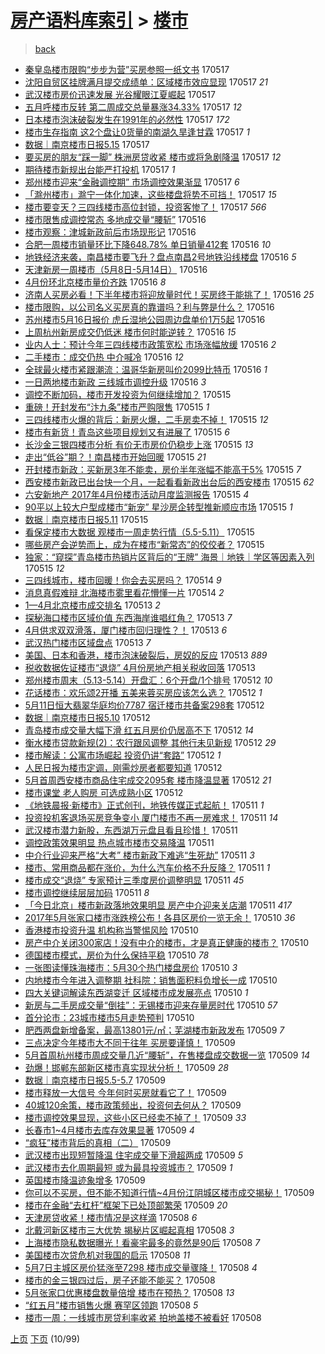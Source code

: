 [房产语料库索引](../../README.md)  > [楼市](楼市.md)
====
> [back](../README.md)

- [秦皇岛楼市限购“步步为营”买房参照一纸文书](http://jkwz.applinzi.com/ittc/6968686904424793092.html#%E7%A7%A6%E7%9A%87%E5%B2%9B%E6%A5%BC%E5%B8%82%E9%99%90%E8%B4%AD%E2%80%9C%E6%AD%A5%E6%AD%A5%E4%B8%BA%E8%90%A5%E2%80%9D%E4%B9%B0%E6%88%BF%E5%8F%82%E7%85%A7%E4%B8%80%E7%BA%B8%E6%96%87%E4%B9%A6) 170517  
- [沈阳自贸区挂牌满月提交成绩单：区域楼市效应显现](http://jkwz.applinzi.com/ittc/6968670229407204356.html#%E6%B2%88%E9%98%B3%E8%87%AA%E8%B4%B8%E5%8C%BA%E6%8C%82%E7%89%8C%E6%BB%A1%E6%9C%88%E6%8F%90%E4%BA%A4%E6%88%90%E7%BB%A9%E5%8D%95%EF%BC%9A%E5%8C%BA%E5%9F%9F%E6%A5%BC%E5%B8%82%E6%95%88%E5%BA%94%E6%98%BE%E7%8E%B0) 170517 *21* 
- [武汉楼市房价迅速发展 光谷耀眼江夏崛起](http://jkwz.applinzi.com/ittc/6968655267251094533.html#%E6%AD%A6%E6%B1%89%E6%A5%BC%E5%B8%82%E6%88%BF%E4%BB%B7%E8%BF%85%E9%80%9F%E5%8F%91%E5%B1%95+%E5%85%89%E8%B0%B7%E8%80%80%E7%9C%BC%E6%B1%9F%E5%A4%8F%E5%B4%9B%E8%B5%B7) 170517  
- [五月呼楼市反转 第二周成交总量暴涨34.33%](http://jkwz.applinzi.com/ittc/6968628588768134148.html#%E4%BA%94%E6%9C%88%E5%91%BC%E6%A5%BC%E5%B8%82%E5%8F%8D%E8%BD%AC+%E7%AC%AC%E4%BA%8C%E5%91%A8%E6%88%90%E4%BA%A4%E6%80%BB%E9%87%8F%E6%9A%B4%E6%B6%A834.33%25) 170517 *12* 
- [日本楼市泡沫破裂发生在1991年的必然性](http://jkwz.applinzi.com/ittc/6968576698365772805.html#%E6%97%A5%E6%9C%AC%E6%A5%BC%E5%B8%82%E6%B3%A1%E6%B2%AB%E7%A0%B4%E8%A3%82%E5%8F%91%E7%94%9F%E5%9C%A81991%E5%B9%B4%E7%9A%84%E5%BF%85%E7%84%B6%E6%80%A7) 170517 *172* 
- [楼市生存指南 这2个盘让0货量的南湖久旱逢甘霖](http://jkwz.applinzi.com/ittc/6968558768211100676.html#%E6%A5%BC%E5%B8%82%E7%94%9F%E5%AD%98%E6%8C%87%E5%8D%97+%E8%BF%992%E4%B8%AA%E7%9B%98%E8%AE%A90%E8%B4%A7%E9%87%8F%E7%9A%84%E5%8D%97%E6%B9%96%E4%B9%85%E6%97%B1%E9%80%A2%E7%94%98%E9%9C%96) 170517 *1* 
- [数据｜南京楼市日报5.15](http://jkwz.applinzi.com/ittc/6968558764180374533.html#%E6%95%B0%E6%8D%AE%EF%BD%9C%E5%8D%97%E4%BA%AC%E6%A5%BC%E5%B8%82%E6%97%A5%E6%8A%A55.15) 170517  
- [要买房的朋友“踩一脚” 株洲房贷收紧 楼市或将急剧降温](http://jkwz.applinzi.com/ittc/6968539653626921989.html#%E8%A6%81%E4%B9%B0%E6%88%BF%E7%9A%84%E6%9C%8B%E5%8F%8B%E2%80%9C%E8%B8%A9%E4%B8%80%E8%84%9A%E2%80%9D+%E6%A0%AA%E6%B4%B2%E6%88%BF%E8%B4%B7%E6%94%B6%E7%B4%A7+%E6%A5%BC%E5%B8%82%E6%88%96%E5%B0%86%E6%80%A5%E5%89%A7%E9%99%8D%E6%B8%A9) 170517 *12* 
- [期待楼市新规出台能严打投机](http://jkwz.applinzi.com/ittc/6968534699881268229.html#%E6%9C%9F%E5%BE%85%E6%A5%BC%E5%B8%82%E6%96%B0%E8%A7%84%E5%87%BA%E5%8F%B0%E8%83%BD%E4%B8%A5%E6%89%93%E6%8A%95%E6%9C%BA) 170517 *1* 
- [郑州楼市迎来“金融调控期” 市场调控效果渐显](http://jkwz.applinzi.com/ittc/6968531713327105028.html#%E9%83%91%E5%B7%9E%E6%A5%BC%E5%B8%82%E8%BF%8E%E6%9D%A5%E2%80%9C%E9%87%91%E8%9E%8D%E8%B0%83%E6%8E%A7%E6%9C%9F%E2%80%9D+%E5%B8%82%E5%9C%BA%E8%B0%83%E6%8E%A7%E6%95%88%E6%9E%9C%E6%B8%90%E6%98%BE) 170517 *6* 
- [「滁州楼市」滁宁一体化加速，这些楼盘将势不可挡！](http://jkwz.applinzi.com/ittc/6968530185128248324.html#%E3%80%8C%E6%BB%81%E5%B7%9E%E6%A5%BC%E5%B8%82%E3%80%8D%E6%BB%81%E5%AE%81%E4%B8%80%E4%BD%93%E5%8C%96%E5%8A%A0%E9%80%9F%EF%BC%8C%E8%BF%99%E4%BA%9B%E6%A5%BC%E7%9B%98%E5%B0%86%E5%8A%BF%E4%B8%8D%E5%8F%AF%E6%8C%A1%EF%BC%81) 170517 *15* 
- [楼市要变天？三四线楼市高位封锁，投资客惨了！](http://jkwz.applinzi.com/ittc/6968360947142886405.html#%E6%A5%BC%E5%B8%82%E8%A6%81%E5%8F%98%E5%A4%A9%EF%BC%9F%E4%B8%89%E5%9B%9B%E7%BA%BF%E6%A5%BC%E5%B8%82%E9%AB%98%E4%BD%8D%E5%B0%81%E9%94%81%EF%BC%8C%E6%8A%95%E8%B5%84%E5%AE%A2%E6%83%A8%E4%BA%86%EF%BC%81) 170517 *566* 
- [楼市限售成调控常态 多地成交量“腰斩”](http://jkwz.applinzi.com/ittc/6968333748876608517.html#%E6%A5%BC%E5%B8%82%E9%99%90%E5%94%AE%E6%88%90%E8%B0%83%E6%8E%A7%E5%B8%B8%E6%80%81+%E5%A4%9A%E5%9C%B0%E6%88%90%E4%BA%A4%E9%87%8F%E2%80%9C%E8%85%B0%E6%96%A9%E2%80%9D) 170516  
- [楼市观察：津城新政前后市场现形记](http://jkwz.applinzi.com/ittc/6968317793928741892.html#%E6%A5%BC%E5%B8%82%E8%A7%82%E5%AF%9F%EF%BC%9A%E6%B4%A5%E5%9F%8E%E6%96%B0%E6%94%BF%E5%89%8D%E5%90%8E%E5%B8%82%E5%9C%BA%E7%8E%B0%E5%BD%A2%E8%AE%B0) 170516  
- [合肥一周楼市销量环比下降648.78% 单日销量412套](http://jkwz.applinzi.com/ittc/6968297251288908804.html#%E5%90%88%E8%82%A5%E4%B8%80%E5%91%A8%E6%A5%BC%E5%B8%82%E9%94%80%E9%87%8F%E7%8E%AF%E6%AF%94%E4%B8%8B%E9%99%8D648.78%25+%E5%8D%95%E6%97%A5%E9%94%80%E9%87%8F412%E5%A5%97) 170516 *10* 
- [地铁经济来袭，南昌楼市要飞升？盘点南昌2号地铁沿线楼盘](http://jkwz.applinzi.com/ittc/6968267051108926469.html#%E5%9C%B0%E9%93%81%E7%BB%8F%E6%B5%8E%E6%9D%A5%E8%A2%AD%EF%BC%8C%E5%8D%97%E6%98%8C%E6%A5%BC%E5%B8%82%E8%A6%81%E9%A3%9E%E5%8D%87%EF%BC%9F%E7%9B%98%E7%82%B9%E5%8D%97%E6%98%8C2%E5%8F%B7%E5%9C%B0%E9%93%81%E6%B2%BF%E7%BA%BF%E6%A5%BC%E7%9B%98) 170516 *5* 
- [天津新房一周楼市（5月8日-5月14日）](http://jkwz.applinzi.com/ittc/6968229236933395461.html#%E5%A4%A9%E6%B4%A5%E6%96%B0%E6%88%BF%E4%B8%80%E5%91%A8%E6%A5%BC%E5%B8%82%EF%BC%885%E6%9C%888%E6%97%A5-5%E6%9C%8814%E6%97%A5%EF%BC%89) 170516  
- [4月份环北京楼市量价齐跌](http://jkwz.applinzi.com/ittc/6968175591516800005.html#4%E6%9C%88%E4%BB%BD%E7%8E%AF%E5%8C%97%E4%BA%AC%E6%A5%BC%E5%B8%82%E9%87%8F%E4%BB%B7%E9%BD%90%E8%B7%8C) 170516 *8* 
- [济南人买房必看！下半年楼市将迎放量时代！买房终于能挑了！](http://jkwz.applinzi.com/ittc/6968210449903387652.html#%E6%B5%8E%E5%8D%97%E4%BA%BA%E4%B9%B0%E6%88%BF%E5%BF%85%E7%9C%8B%EF%BC%81%E4%B8%8B%E5%8D%8A%E5%B9%B4%E6%A5%BC%E5%B8%82%E5%B0%86%E8%BF%8E%E6%94%BE%E9%87%8F%E6%97%B6%E4%BB%A3%EF%BC%81%E4%B9%B0%E6%88%BF%E7%BB%88%E4%BA%8E%E8%83%BD%E6%8C%91%E4%BA%86%EF%BC%81) 170516 *25* 
- [楼市限购，以公司名义买房真的靠谱吗？利与弊是什么？](http://jkwz.applinzi.com/ittc/6968198630476350469.html#%E6%A5%BC%E5%B8%82%E9%99%90%E8%B4%AD%EF%BC%8C%E4%BB%A5%E5%85%AC%E5%8F%B8%E5%90%8D%E4%B9%89%E4%B9%B0%E6%88%BF%E7%9C%9F%E7%9A%84%E9%9D%A0%E8%B0%B1%E5%90%97%EF%BC%9F%E5%88%A9%E4%B8%8E%E5%BC%8A%E6%98%AF%E4%BB%80%E4%B9%88%EF%BC%9F) 170516  
- [苏州楼市5月16日报价 虎丘湿地公园周边盘单价1万5起](http://jkwz.applinzi.com/ittc/6968195568248554501.html#%E8%8B%8F%E5%B7%9E%E6%A5%BC%E5%B8%825%E6%9C%8816%E6%97%A5%E6%8A%A5%E4%BB%B7+%E8%99%8E%E4%B8%98%E6%B9%BF%E5%9C%B0%E5%85%AC%E5%9B%AD%E5%91%A8%E8%BE%B9%E7%9B%98%E5%8D%95%E4%BB%B71%E4%B8%875%E8%B5%B7) 170516  
- [上周杭州新房成交仍低迷 楼市何时能逆转？](http://jkwz.applinzi.com/ittc/6968190594630288388.html#%E4%B8%8A%E5%91%A8%E6%9D%AD%E5%B7%9E%E6%96%B0%E6%88%BF%E6%88%90%E4%BA%A4%E4%BB%8D%E4%BD%8E%E8%BF%B7+%E6%A5%BC%E5%B8%82%E4%BD%95%E6%97%B6%E8%83%BD%E9%80%86%E8%BD%AC%EF%BC%9F) 170516 *15* 
- [业内人士：预计今年三四线楼市政策宽松 市场涨幅放缓](http://jkwz.applinzi.com/ittc/6968171086620394500.html#%E4%B8%9A%E5%86%85%E4%BA%BA%E5%A3%AB%EF%BC%9A%E9%A2%84%E8%AE%A1%E4%BB%8A%E5%B9%B4%E4%B8%89%E5%9B%9B%E7%BA%BF%E6%A5%BC%E5%B8%82%E6%94%BF%E7%AD%96%E5%AE%BD%E6%9D%BE+%E5%B8%82%E5%9C%BA%E6%B6%A8%E5%B9%85%E6%94%BE%E7%BC%93) 170516 *2* 
- [二手楼市：成交仍热 中介喊冷](http://jkwz.applinzi.com/ittc/6968141497214960645.html#%E4%BA%8C%E6%89%8B%E6%A5%BC%E5%B8%82%EF%BC%9A%E6%88%90%E4%BA%A4%E4%BB%8D%E7%83%AD+%E4%B8%AD%E4%BB%8B%E5%96%8A%E5%86%B7) 170516 *12* 
- [全球最火楼市紧跟潮流：温哥华新房叫价2099比特币](http://jkwz.applinzi.com/ittc/6968084352029164549.html#%E5%85%A8%E7%90%83%E6%9C%80%E7%81%AB%E6%A5%BC%E5%B8%82%E7%B4%A7%E8%B7%9F%E6%BD%AE%E6%B5%81%EF%BC%9A%E6%B8%A9%E5%93%A5%E5%8D%8E%E6%96%B0%E6%88%BF%E5%8F%AB%E4%BB%B72099%E6%AF%94%E7%89%B9%E5%B8%81) 170516 *1* 
- [一日两地楼市新政 三线城市调控升级](http://jkwz.applinzi.com/ittc/6968073264701113349.html#%E4%B8%80%E6%97%A5%E4%B8%A4%E5%9C%B0%E6%A5%BC%E5%B8%82%E6%96%B0%E6%94%BF+%E4%B8%89%E7%BA%BF%E5%9F%8E%E5%B8%82%E8%B0%83%E6%8E%A7%E5%8D%87%E7%BA%A7) 170516 *3* 
- [调控不断加码，楼市开发投资为何继续增加？](http://jkwz.applinzi.com/ittc/6968005371560985604.html#%E8%B0%83%E6%8E%A7%E4%B8%8D%E6%96%AD%E5%8A%A0%E7%A0%81%EF%BC%8C%E6%A5%BC%E5%B8%82%E5%BC%80%E5%8F%91%E6%8A%95%E8%B5%84%E4%B8%BA%E4%BD%95%E7%BB%A7%E7%BB%AD%E5%A2%9E%E5%8A%A0%EF%BC%9F) 170515  
- [重磅！开封发布“汴九条”楼市严购限售](http://jkwz.applinzi.com/ittc/6967994828666176516.html#%E9%87%8D%E7%A3%85%EF%BC%81%E5%BC%80%E5%B0%81%E5%8F%91%E5%B8%83%E2%80%9C%E6%B1%B4%E4%B9%9D%E6%9D%A1%E2%80%9D%E6%A5%BC%E5%B8%82%E4%B8%A5%E8%B4%AD%E9%99%90%E5%94%AE) 170515 *1* 
- [三四线楼市火爆的背后：新房火爆，二手房卖不掉！](http://jkwz.applinzi.com/ittc/6967938046736466949.html#%E4%B8%89%E5%9B%9B%E7%BA%BF%E6%A5%BC%E5%B8%82%E7%81%AB%E7%88%86%E7%9A%84%E8%83%8C%E5%90%8E%EF%BC%9A%E6%96%B0%E6%88%BF%E7%81%AB%E7%88%86%EF%BC%8C%E4%BA%8C%E6%89%8B%E6%88%BF%E5%8D%96%E4%B8%8D%E6%8E%89%EF%BC%81) 170515 *12* 
- [楼市有新货！青岛这些项目规划又有进展了](http://jkwz.applinzi.com/ittc/6967929628319548420.html#%E6%A5%BC%E5%B8%82%E6%9C%89%E6%96%B0%E8%B4%A7%EF%BC%81%E9%9D%92%E5%B2%9B%E8%BF%99%E4%BA%9B%E9%A1%B9%E7%9B%AE%E8%A7%84%E5%88%92%E5%8F%88%E6%9C%89%E8%BF%9B%E5%B1%95%E4%BA%86) 170515 *6* 
- [长沙金三银四楼市分析 有价无市房价仍稳步上涨](http://jkwz.applinzi.com/ittc/6967905889754285060.html#%E9%95%BF%E6%B2%99%E9%87%91%E4%B8%89%E9%93%B6%E5%9B%9B%E6%A5%BC%E5%B8%82%E5%88%86%E6%9E%90+%E6%9C%89%E4%BB%B7%E6%97%A0%E5%B8%82%E6%88%BF%E4%BB%B7%E4%BB%8D%E7%A8%B3%E6%AD%A5%E4%B8%8A%E6%B6%A8) 170515 *13* 
- [走出“低谷”期？！南昌楼市开始回暖](http://jkwz.applinzi.com/ittc/6967883838108746757.html#%E8%B5%B0%E5%87%BA%E2%80%9C%E4%BD%8E%E8%B0%B7%E2%80%9D%E6%9C%9F%EF%BC%9F%EF%BC%81%E5%8D%97%E6%98%8C%E6%A5%BC%E5%B8%82%E5%BC%80%E5%A7%8B%E5%9B%9E%E6%9A%96) 170515 *21* 
- [开封楼市新政：买新房3年不能卖，房价半年涨幅不能高于5%](http://jkwz.applinzi.com/ittc/6967862070044263428.html#%E5%BC%80%E5%B0%81%E6%A5%BC%E5%B8%82%E6%96%B0%E6%94%BF%EF%BC%9A%E4%B9%B0%E6%96%B0%E6%88%BF3%E5%B9%B4%E4%B8%8D%E8%83%BD%E5%8D%96%EF%BC%8C%E6%88%BF%E4%BB%B7%E5%8D%8A%E5%B9%B4%E6%B6%A8%E5%B9%85%E4%B8%8D%E8%83%BD%E9%AB%98%E4%BA%8E5%25) 170515 *7* 
- [西安楼市新政已出台快一个月，一起看看新政出台后的西安楼市](http://jkwz.applinzi.com/ittc/6967846832964109317.html#%E8%A5%BF%E5%AE%89%E6%A5%BC%E5%B8%82%E6%96%B0%E6%94%BF%E5%B7%B2%E5%87%BA%E5%8F%B0%E5%BF%AB%E4%B8%80%E4%B8%AA%E6%9C%88%EF%BC%8C%E4%B8%80%E8%B5%B7%E7%9C%8B%E7%9C%8B%E6%96%B0%E6%94%BF%E5%87%BA%E5%8F%B0%E5%90%8E%E7%9A%84%E8%A5%BF%E5%AE%89%E6%A5%BC%E5%B8%82) 170515 *62* 
- [六安新地产 2017年4月份楼市活动月度监测报告](http://jkwz.applinzi.com/ittc/6967840127580636165.html#%E5%85%AD%E5%AE%89%E6%96%B0%E5%9C%B0%E4%BA%A7+2017%E5%B9%B44%E6%9C%88%E4%BB%BD%E6%A5%BC%E5%B8%82%E6%B4%BB%E5%8A%A8%E6%9C%88%E5%BA%A6%E7%9B%91%E6%B5%8B%E6%8A%A5%E5%91%8A) 170515 *4* 
- [90平以上较大户型成楼市“新宠” 星沙房企转型推新顺应市场](http://jkwz.applinzi.com/ittc/6967825344982680581.html#90%E5%B9%B3%E4%BB%A5%E4%B8%8A%E8%BE%83%E5%A4%A7%E6%88%B7%E5%9E%8B%E6%88%90%E6%A5%BC%E5%B8%82%E2%80%9C%E6%96%B0%E5%AE%A0%E2%80%9D+%E6%98%9F%E6%B2%99%E6%88%BF%E4%BC%81%E8%BD%AC%E5%9E%8B%E6%8E%A8%E6%96%B0%E9%A1%BA%E5%BA%94%E5%B8%82%E5%9C%BA) 170515 *1* 
- [数据｜南京楼市日报5.11](http://jkwz.applinzi.com/ittc/6967824278853518340.html#%E6%95%B0%E6%8D%AE%EF%BD%9C%E5%8D%97%E4%BA%AC%E6%A5%BC%E5%B8%82%E6%97%A5%E6%8A%A55.11) 170515  
- [看保定楼市大数据 观楼市一周走势行情（5.5-5.11）](http://jkwz.applinzi.com/ittc/6967820882457134085.html#%E7%9C%8B%E4%BF%9D%E5%AE%9A%E6%A5%BC%E5%B8%82%E5%A4%A7%E6%95%B0%E6%8D%AE+%E8%A7%82%E6%A5%BC%E5%B8%82%E4%B8%80%E5%91%A8%E8%B5%B0%E5%8A%BF%E8%A1%8C%E6%83%85%EF%BC%885.5-5.11%EF%BC%89) 170515  
- [哪些房产会逆势而上，成为在楼市“新常态”的佼佼者？](http://jkwz.applinzi.com/ittc/6967623574297773060.html#%E5%93%AA%E4%BA%9B%E6%88%BF%E4%BA%A7%E4%BC%9A%E9%80%86%E5%8A%BF%E8%80%8C%E4%B8%8A%EF%BC%8C%E6%88%90%E4%B8%BA%E5%9C%A8%E6%A5%BC%E5%B8%82%E2%80%9C%E6%96%B0%E5%B8%B8%E6%80%81%E2%80%9D%E7%9A%84%E4%BD%BC%E4%BD%BC%E8%80%85%EF%BC%9F) 170515  
- [独家：“窥探”青岛楼市热销片区背后的“王牌” 海景｜地铁｜学区等因素入列](http://jkwz.applinzi.com/ittc/6967781541764662277.html#%E7%8B%AC%E5%AE%B6%EF%BC%9A%E2%80%9C%E7%AA%A5%E6%8E%A2%E2%80%9D%E9%9D%92%E5%B2%9B%E6%A5%BC%E5%B8%82%E7%83%AD%E9%94%80%E7%89%87%E5%8C%BA%E8%83%8C%E5%90%8E%E7%9A%84%E2%80%9C%E7%8E%8B%E7%89%8C%E2%80%9D+%E6%B5%B7%E6%99%AF%EF%BD%9C%E5%9C%B0%E9%93%81%EF%BD%9C%E5%AD%A6%E5%8C%BA%E7%AD%89%E5%9B%A0%E7%B4%A0%E5%85%A5%E5%88%97) 170515 *12* 
- [三四线城市，楼市回暖！你会去买房吗？](http://jkwz.applinzi.com/ittc/6967583056197059589.html#%E4%B8%89%E5%9B%9B%E7%BA%BF%E5%9F%8E%E5%B8%82%EF%BC%8C%E6%A5%BC%E5%B8%82%E5%9B%9E%E6%9A%96%EF%BC%81%E4%BD%A0%E4%BC%9A%E5%8E%BB%E4%B9%B0%E6%88%BF%E5%90%97%EF%BC%9F) 170514 *9* 
- [消息真假难辩 北海楼市雾里看花懵懂一片](http://jkwz.applinzi.com/ittc/6967451093184283652.html#%E6%B6%88%E6%81%AF%E7%9C%9F%E5%81%87%E9%9A%BE%E8%BE%A9+%E5%8C%97%E6%B5%B7%E6%A5%BC%E5%B8%82%E9%9B%BE%E9%87%8C%E7%9C%8B%E8%8A%B1%E6%87%B5%E6%87%82%E4%B8%80%E7%89%87) 170514 *2* 
- [1—4月北京楼市成交排名](http://jkwz.applinzi.com/ittc/6967213416665056261.html#1%E2%80%944%E6%9C%88%E5%8C%97%E4%BA%AC%E6%A5%BC%E5%B8%82%E6%88%90%E4%BA%A4%E6%8E%92%E5%90%8D) 170513 *2* 
- [探秘海口楼市区域价值 东西海岸谁唱红角？](http://jkwz.applinzi.com/ittc/6967212179685114885.html#%E6%8E%A2%E7%A7%98%E6%B5%B7%E5%8F%A3%E6%A5%BC%E5%B8%82%E5%8C%BA%E5%9F%9F%E4%BB%B7%E5%80%BC+%E4%B8%9C%E8%A5%BF%E6%B5%B7%E5%B2%B8%E8%B0%81%E5%94%B1%E7%BA%A2%E8%A7%92%EF%BC%9F) 170513 *7* 
- [4月供求双双滑落，厦门楼市回归理性？！](http://jkwz.applinzi.com/ittc/6967110692569089028.html#4%E6%9C%88%E4%BE%9B%E6%B1%82%E5%8F%8C%E5%8F%8C%E6%BB%91%E8%90%BD%EF%BC%8C%E5%8E%A6%E9%97%A8%E6%A5%BC%E5%B8%82%E5%9B%9E%E5%BD%92%E7%90%86%E6%80%A7%EF%BC%9F%EF%BC%81) 170513 *6* 
- [武汉热门楼市区域盘点](http://jkwz.applinzi.com/ittc/6967104438471754756.html#%E6%AD%A6%E6%B1%89%E7%83%AD%E9%97%A8%E6%A5%BC%E5%B8%82%E5%8C%BA%E5%9F%9F%E7%9B%98%E7%82%B9) 170513 *7* 
- [美国、日本和香港，楼市泡沫破裂后，房奴的反应](http://jkwz.applinzi.com/ittc/6967093486296761349.html#%E7%BE%8E%E5%9B%BD%E3%80%81%E6%97%A5%E6%9C%AC%E5%92%8C%E9%A6%99%E6%B8%AF%EF%BC%8C%E6%A5%BC%E5%B8%82%E6%B3%A1%E6%B2%AB%E7%A0%B4%E8%A3%82%E5%90%8E%EF%BC%8C%E6%88%BF%E5%A5%B4%E7%9A%84%E5%8F%8D%E5%BA%94) 170513 *889* 
- [税收数据佐证楼市“退烧” 4月份房地产相关税收回落](http://jkwz.applinzi.com/ittc/6966947725714129924.html#%E7%A8%8E%E6%94%B6%E6%95%B0%E6%8D%AE%E4%BD%90%E8%AF%81%E6%A5%BC%E5%B8%82%E2%80%9C%E9%80%80%E7%83%A7%E2%80%9D+4%E6%9C%88%E4%BB%BD%E6%88%BF%E5%9C%B0%E4%BA%A7%E7%9B%B8%E5%85%B3%E7%A8%8E%E6%94%B6%E5%9B%9E%E8%90%BD) 170513  
- [郑州楼市周末（5.13-5.14）开盘汇：6个开盘/1个排号](http://jkwz.applinzi.com/ittc/6966826190315717636.html#%E9%83%91%E5%B7%9E%E6%A5%BC%E5%B8%82%E5%91%A8%E6%9C%AB%EF%BC%885.13-5.14%EF%BC%89%E5%BC%80%E7%9B%98%E6%B1%87%EF%BC%9A6%E4%B8%AA%E5%BC%80%E7%9B%98%2F1%E4%B8%AA%E6%8E%92%E5%8F%B7) 170512 *10* 
- [花话楼市：欢乐颂2开播 五美来蓉买房应该怎么选？](http://jkwz.applinzi.com/ittc/6966829929470624772.html#%E8%8A%B1%E8%AF%9D%E6%A5%BC%E5%B8%82%EF%BC%9A%E6%AC%A2%E4%B9%90%E9%A2%822%E5%BC%80%E6%92%AD+%E4%BA%94%E7%BE%8E%E6%9D%A5%E8%93%89%E4%B9%B0%E6%88%BF%E5%BA%94%E8%AF%A5%E6%80%8E%E4%B9%88%E9%80%89%EF%BC%9F) 170512 *1* 
- [5月11日恒大翡翠华庭均价7787 宿迁楼市共备案298套](http://jkwz.applinzi.com/ittc/6966783077245256709.html#5%E6%9C%8811%E6%97%A5%E6%81%92%E5%A4%A7%E7%BF%A1%E7%BF%A0%E5%8D%8E%E5%BA%AD%E5%9D%87%E4%BB%B77787+%E5%AE%BF%E8%BF%81%E6%A5%BC%E5%B8%82%E5%85%B1%E5%A4%87%E6%A1%88298%E5%A5%97) 170512  
- [数据｜南京楼市日报5.10](http://jkwz.applinzi.com/ittc/6966781542499091461.html#%E6%95%B0%E6%8D%AE%EF%BD%9C%E5%8D%97%E4%BA%AC%E6%A5%BC%E5%B8%82%E6%97%A5%E6%8A%A55.10) 170512  
- [青岛楼市成交量大幅下滑 红五月房价仍居高不下](http://jkwz.applinzi.com/ittc/6966771641110496260.html#%E9%9D%92%E5%B2%9B%E6%A5%BC%E5%B8%82%E6%88%90%E4%BA%A4%E9%87%8F%E5%A4%A7%E5%B9%85%E4%B8%8B%E6%BB%91+%E7%BA%A2%E4%BA%94%E6%9C%88%E6%88%BF%E4%BB%B7%E4%BB%8D%E5%B1%85%E9%AB%98%E4%B8%8D%E4%B8%8B) 170512 *14* 
- [衡水楼市贷款新规(2)：农行跟风调整 其他行未见新规](http://jkwz.applinzi.com/ittc/6966727834696418309.html#%E8%A1%A1%E6%B0%B4%E6%A5%BC%E5%B8%82%E8%B4%B7%E6%AC%BE%E6%96%B0%E8%A7%84%282%29%EF%BC%9A%E5%86%9C%E8%A1%8C%E8%B7%9F%E9%A3%8E%E8%B0%83%E6%95%B4+%E5%85%B6%E4%BB%96%E8%A1%8C%E6%9C%AA%E8%A7%81%E6%96%B0%E8%A7%84) 170512 *29* 
- [楼市解读：公寓市场崛起 投资仍讲“套路”](http://jkwz.applinzi.com/ittc/6966718586453230596.html#%E6%A5%BC%E5%B8%82%E8%A7%A3%E8%AF%BB%EF%BC%9A%E5%85%AC%E5%AF%93%E5%B8%82%E5%9C%BA%E5%B4%9B%E8%B5%B7+%E6%8A%95%E8%B5%84%E4%BB%8D%E8%AE%B2%E2%80%9C%E5%A5%97%E8%B7%AF%E2%80%9D) 170512 *1* 
- [人民日报为楼市定调，刚需炒房者都要知道](http://jkwz.applinzi.com/ittc/6966715231081333764.html#%E4%BA%BA%E6%B0%91%E6%97%A5%E6%8A%A5%E4%B8%BA%E6%A5%BC%E5%B8%82%E5%AE%9A%E8%B0%83%EF%BC%8C%E5%88%9A%E9%9C%80%E7%82%92%E6%88%BF%E8%80%85%E9%83%BD%E8%A6%81%E7%9F%A5%E9%81%93) 170512  
- [5月首周西安楼市商品住宅成交2095套 楼市降温显著](http://jkwz.applinzi.com/ittc/6966708155735098372.html#5%E6%9C%88%E9%A6%96%E5%91%A8%E8%A5%BF%E5%AE%89%E6%A5%BC%E5%B8%82%E5%95%86%E5%93%81%E4%BD%8F%E5%AE%85%E6%88%90%E4%BA%A42095%E5%A5%97+%E6%A5%BC%E5%B8%82%E9%99%8D%E6%B8%A9%E6%98%BE%E8%91%97) 170512 *21* 
- [楼市课堂 老人购房 可选成熟小区](http://jkwz.applinzi.com/ittc/6966699616744522757.html#%E6%A5%BC%E5%B8%82%E8%AF%BE%E5%A0%82+%E8%80%81%E4%BA%BA%E8%B4%AD%E6%88%BF+%E5%8F%AF%E9%80%89%E6%88%90%E7%86%9F%E5%B0%8F%E5%8C%BA) 170512  
- [《地铁晨报·新楼市》正式创刊，地铁传媒正式起航！](http://jkwz.applinzi.com/ittc/6966542575212168196.html#%E3%80%8A%E5%9C%B0%E9%93%81%E6%99%A8%E6%8A%A5%C2%B7%E6%96%B0%E6%A5%BC%E5%B8%82%E3%80%8B%E6%AD%A3%E5%BC%8F%E5%88%9B%E5%88%8A%EF%BC%8C%E5%9C%B0%E9%93%81%E4%BC%A0%E5%AA%92%E6%AD%A3%E5%BC%8F%E8%B5%B7%E8%88%AA%EF%BC%81) 170511 *1* 
- [投资投机客退场买房竞争变小 厦门楼市不再一房难求！](http://jkwz.applinzi.com/ittc/6966508977025188869.html#%E6%8A%95%E8%B5%84%E6%8A%95%E6%9C%BA%E5%AE%A2%E9%80%80%E5%9C%BA%E4%B9%B0%E6%88%BF%E7%AB%9E%E4%BA%89%E5%8F%98%E5%B0%8F+%E5%8E%A6%E9%97%A8%E6%A5%BC%E5%B8%82%E4%B8%8D%E5%86%8D%E4%B8%80%E6%88%BF%E9%9A%BE%E6%B1%82%EF%BC%81) 170511 *14* 
- [武汉楼市潜力新股，东西湖万元盘且看且珍惜！](http://jkwz.applinzi.com/ittc/6966450716427158532.html#%E6%AD%A6%E6%B1%89%E6%A5%BC%E5%B8%82%E6%BD%9C%E5%8A%9B%E6%96%B0%E8%82%A1%EF%BC%8C%E4%B8%9C%E8%A5%BF%E6%B9%96%E4%B8%87%E5%85%83%E7%9B%98%E4%B8%94%E7%9C%8B%E4%B8%94%E7%8F%8D%E6%83%9C%EF%BC%81) 170511  
- [调控政策效果明显 热点城市楼市交易降温](http://jkwz.applinzi.com/ittc/6966409982755996677.html#%E8%B0%83%E6%8E%A7%E6%94%BF%E7%AD%96%E6%95%88%E6%9E%9C%E6%98%8E%E6%98%BE+%E7%83%AD%E7%82%B9%E5%9F%8E%E5%B8%82%E6%A5%BC%E5%B8%82%E4%BA%A4%E6%98%93%E9%99%8D%E6%B8%A9) 170511  
- [中介行业迎来严格“大考” 楼市新政下难逃“生死劫”](http://jkwz.applinzi.com/ittc/6966368405769683972.html#%E4%B8%AD%E4%BB%8B%E8%A1%8C%E4%B8%9A%E8%BF%8E%E6%9D%A5%E4%B8%A5%E6%A0%BC%E2%80%9C%E5%A4%A7%E8%80%83%E2%80%9D+%E6%A5%BC%E5%B8%82%E6%96%B0%E6%94%BF%E4%B8%8B%E9%9A%BE%E9%80%83%E2%80%9C%E7%94%9F%E6%AD%BB%E5%8A%AB%E2%80%9D) 170511 *3* 
- [楼市、常用商品都在涨价，为什么汽车价格不升反降？](http://jkwz.applinzi.com/ittc/6966320873916072964.html#%E6%A5%BC%E5%B8%82%E3%80%81%E5%B8%B8%E7%94%A8%E5%95%86%E5%93%81%E9%83%BD%E5%9C%A8%E6%B6%A8%E4%BB%B7%EF%BC%8C%E4%B8%BA%E4%BB%80%E4%B9%88%E6%B1%BD%E8%BD%A6%E4%BB%B7%E6%A0%BC%E4%B8%8D%E5%8D%87%E5%8F%8D%E9%99%8D%EF%BC%9F) 170511 *1* 
- [楼市成交“退烧” 专家预计三季度房价调整明显](http://jkwz.applinzi.com/ittc/6966281786823803908.html#%E6%A5%BC%E5%B8%82%E6%88%90%E4%BA%A4%E2%80%9C%E9%80%80%E7%83%A7%E2%80%9D+%E4%B8%93%E5%AE%B6%E9%A2%84%E8%AE%A1%E4%B8%89%E5%AD%A3%E5%BA%A6%E6%88%BF%E4%BB%B7%E8%B0%83%E6%95%B4%E6%98%8E%E6%98%BE) 170511 *45* 
- [楼市调控继续层层加码](http://jkwz.applinzi.com/ittc/6966211362832253956.html#%E6%A5%BC%E5%B8%82%E8%B0%83%E6%8E%A7%E7%BB%A7%E7%BB%AD%E5%B1%82%E5%B1%82%E5%8A%A0%E7%A0%81) 170511 *8* 
- [「今日北京」楼市新政落地效果明显 房产中介迎来关店潮](http://jkwz.applinzi.com/ittc/6966191962347537413.html#%E3%80%8C%E4%BB%8A%E6%97%A5%E5%8C%97%E4%BA%AC%E3%80%8D%E6%A5%BC%E5%B8%82%E6%96%B0%E6%94%BF%E8%90%BD%E5%9C%B0%E6%95%88%E6%9E%9C%E6%98%8E%E6%98%BE+%E6%88%BF%E4%BA%A7%E4%B8%AD%E4%BB%8B%E8%BF%8E%E6%9D%A5%E5%85%B3%E5%BA%97%E6%BD%AE) 170511 *417* 
- [2017年5月张家口楼市涨跌榜公布！各县区房价一览无余！](http://jkwz.applinzi.com/ittc/6966067914368091141.html#2017%E5%B9%B45%E6%9C%88%E5%BC%A0%E5%AE%B6%E5%8F%A3%E6%A5%BC%E5%B8%82%E6%B6%A8%E8%B7%8C%E6%A6%9C%E5%85%AC%E5%B8%83%EF%BC%81%E5%90%84%E5%8E%BF%E5%8C%BA%E6%88%BF%E4%BB%B7%E4%B8%80%E8%A7%88%E6%97%A0%E4%BD%99%EF%BC%81) 170510 *36* 
- [香港楼市投资升温 机构称当警惕风险](http://jkwz.applinzi.com/ittc/6966065313459209220.html#%E9%A6%99%E6%B8%AF%E6%A5%BC%E5%B8%82%E6%8A%95%E8%B5%84%E5%8D%87%E6%B8%A9+%E6%9C%BA%E6%9E%84%E7%A7%B0%E5%BD%93%E8%AD%A6%E6%83%95%E9%A3%8E%E9%99%A9) 170510  
- [房产中介关闭300家店！没有中介的楼市，才是真正健康的楼市？](http://jkwz.applinzi.com/ittc/6966060642258650117.html#%E6%88%BF%E4%BA%A7%E4%B8%AD%E4%BB%8B%E5%85%B3%E9%97%AD300%E5%AE%B6%E5%BA%97%EF%BC%81%E6%B2%A1%E6%9C%89%E4%B8%AD%E4%BB%8B%E7%9A%84%E6%A5%BC%E5%B8%82%EF%BC%8C%E6%89%8D%E6%98%AF%E7%9C%9F%E6%AD%A3%E5%81%A5%E5%BA%B7%E7%9A%84%E6%A5%BC%E5%B8%82%EF%BC%9F) 170510  
- [德国楼市模式，房价为什么保持平稳](http://jkwz.applinzi.com/ittc/6966015928113300485.html#%E5%BE%B7%E5%9B%BD%E6%A5%BC%E5%B8%82%E6%A8%A1%E5%BC%8F%EF%BC%8C%E6%88%BF%E4%BB%B7%E4%B8%BA%E4%BB%80%E4%B9%88%E4%BF%9D%E6%8C%81%E5%B9%B3%E7%A8%B3) 170510 *78* 
- [一张图读懂珠海楼市：5月30个热门楼盘房价](http://jkwz.applinzi.com/ittc/6965980971772937220.html#%E4%B8%80%E5%BC%A0%E5%9B%BE%E8%AF%BB%E6%87%82%E7%8F%A0%E6%B5%B7%E6%A5%BC%E5%B8%82%EF%BC%9A5%E6%9C%8830%E4%B8%AA%E7%83%AD%E9%97%A8%E6%A5%BC%E7%9B%98%E6%88%BF%E4%BB%B7) 170510 *3* 
- [内地楼市今年进入调整期 社科院：销售面积料负增长一成](http://jkwz.applinzi.com/ittc/6965964422446056452.html#%E5%86%85%E5%9C%B0%E6%A5%BC%E5%B8%82%E4%BB%8A%E5%B9%B4%E8%BF%9B%E5%85%A5%E8%B0%83%E6%95%B4%E6%9C%9F+%E7%A4%BE%E7%A7%91%E9%99%A2%EF%BC%9A%E9%94%80%E5%94%AE%E9%9D%A2%E7%A7%AF%E6%96%99%E8%B4%9F%E5%A2%9E%E9%95%BF%E4%B8%80%E6%88%90) 170510  
- [四大关键词解读东西湖变迁 区域楼市成发展亮点](http://jkwz.applinzi.com/ittc/6965961207876944900.html#%E5%9B%9B%E5%A4%A7%E5%85%B3%E9%94%AE%E8%AF%8D%E8%A7%A3%E8%AF%BB%E4%B8%9C%E8%A5%BF%E6%B9%96%E5%8F%98%E8%BF%81+%E5%8C%BA%E5%9F%9F%E6%A5%BC%E5%B8%82%E6%88%90%E5%8F%91%E5%B1%95%E4%BA%AE%E7%82%B9) 170510 *1* 
- [新房与二手房成交量“倒挂”：无锡楼市迎来存量房时代](http://jkwz.applinzi.com/ittc/6965957925896979460.html#%E6%96%B0%E6%88%BF%E4%B8%8E%E4%BA%8C%E6%89%8B%E6%88%BF%E6%88%90%E4%BA%A4%E9%87%8F%E2%80%9C%E5%80%92%E6%8C%82%E2%80%9D%EF%BC%9A%E6%97%A0%E9%94%A1%E6%A5%BC%E5%B8%82%E8%BF%8E%E6%9D%A5%E5%AD%98%E9%87%8F%E6%88%BF%E6%97%B6%E4%BB%A3) 170510 *57* 
- [首分论市：23城市楼市5月走势预判](http://jkwz.applinzi.com/ittc/6965852205608338437.html#%E9%A6%96%E5%88%86%E8%AE%BA%E5%B8%82%EF%BC%9A23%E5%9F%8E%E5%B8%82%E6%A5%BC%E5%B8%825%E6%9C%88%E8%B5%B0%E5%8A%BF%E9%A2%84%E5%88%A4) 170510  
- [肥西两盘新增备案，最高13801元/㎡；芜湖楼市新政发布](http://jkwz.applinzi.com/ittc/6965809669015602181.html#%E8%82%A5%E8%A5%BF%E4%B8%A4%E7%9B%98%E6%96%B0%E5%A2%9E%E5%A4%87%E6%A1%88%EF%BC%8C%E6%9C%80%E9%AB%9813801%E5%85%83%2F%E3%8E%A1%EF%BC%9B%E8%8A%9C%E6%B9%96%E6%A5%BC%E5%B8%82%E6%96%B0%E6%94%BF%E5%8F%91%E5%B8%83) 170509 *7* 
- [三点决定今年楼市大不同于往年 买房要谨慎！](http://jkwz.applinzi.com/ittc/6965774509763200004.html#%E4%B8%89%E7%82%B9%E5%86%B3%E5%AE%9A%E4%BB%8A%E5%B9%B4%E6%A5%BC%E5%B8%82%E5%A4%A7%E4%B8%8D%E5%90%8C%E4%BA%8E%E5%BE%80%E5%B9%B4+%E4%B9%B0%E6%88%BF%E8%A6%81%E8%B0%A8%E6%85%8E%EF%BC%81) 170509  
- [5月首周杭州楼市周成交量几近“腰斩”，在售楼盘成交数据一览](http://jkwz.applinzi.com/ittc/6965732127793480708.html#5%E6%9C%88%E9%A6%96%E5%91%A8%E6%9D%AD%E5%B7%9E%E6%A5%BC%E5%B8%82%E5%91%A8%E6%88%90%E4%BA%A4%E9%87%8F%E5%87%A0%E8%BF%91%E2%80%9C%E8%85%B0%E6%96%A9%E2%80%9D%EF%BC%8C%E5%9C%A8%E5%94%AE%E6%A5%BC%E7%9B%98%E6%88%90%E4%BA%A4%E6%95%B0%E6%8D%AE%E4%B8%80%E8%A7%88) 170509 *14* 
- [劲爆！邯郸东部新区楼市真实现状分析！](http://jkwz.applinzi.com/ittc/6965721245147464708.html#%E5%8A%B2%E7%88%86%EF%BC%81%E9%82%AF%E9%83%B8%E4%B8%9C%E9%83%A8%E6%96%B0%E5%8C%BA%E6%A5%BC%E5%B8%82%E7%9C%9F%E5%AE%9E%E7%8E%B0%E7%8A%B6%E5%88%86%E6%9E%90%EF%BC%81) 170509 *28* 
- [数据｜南京楼市日报5.5-5.7](http://jkwz.applinzi.com/ittc/6965691914354426885.html#%E6%95%B0%E6%8D%AE%EF%BD%9C%E5%8D%97%E4%BA%AC%E6%A5%BC%E5%B8%82%E6%97%A5%E6%8A%A55.5-5.7) 170509  
- [​楼市释放一大信号 今年何时买房就看它了！](http://jkwz.applinzi.com/ittc/6965621477020795909.html#%E2%80%8B%E6%A5%BC%E5%B8%82%E9%87%8A%E6%94%BE%E4%B8%80%E5%A4%A7%E4%BF%A1%E5%8F%B7+%E4%BB%8A%E5%B9%B4%E4%BD%95%E6%97%B6%E4%B9%B0%E6%88%BF%E5%B0%B1%E7%9C%8B%E5%AE%83%E4%BA%86%EF%BC%81) 170509  
- [40城120余策，楼市政策频出，投资何去何从？](http://jkwz.applinzi.com/ittc/6965605418335208453.html#40%E5%9F%8E120%E4%BD%99%E7%AD%96%EF%BC%8C%E6%A5%BC%E5%B8%82%E6%94%BF%E7%AD%96%E9%A2%91%E5%87%BA%EF%BC%8C%E6%8A%95%E8%B5%84%E4%BD%95%E5%8E%BB%E4%BD%95%E4%BB%8E%EF%BC%9F) 170509  
- [楼市调控效果显现，这些小区已经卖不掉了！](http://jkwz.applinzi.com/ittc/6965591833538200581.html#%E6%A5%BC%E5%B8%82%E8%B0%83%E6%8E%A7%E6%95%88%E6%9E%9C%E6%98%BE%E7%8E%B0%EF%BC%8C%E8%BF%99%E4%BA%9B%E5%B0%8F%E5%8C%BA%E5%B7%B2%E7%BB%8F%E5%8D%96%E4%B8%8D%E6%8E%89%E4%BA%86%EF%BC%81) 170509 *33* 
- [长春市1~4月楼市去库存效果显著](http://jkwz.applinzi.com/ittc/6965586294628418564.html#%E9%95%BF%E6%98%A5%E5%B8%821%7E4%E6%9C%88%E6%A5%BC%E5%B8%82%E5%8E%BB%E5%BA%93%E5%AD%98%E6%95%88%E6%9E%9C%E6%98%BE%E8%91%97) 170509 *4* 
- [“疯狂”楼市背后的真相（二）](http://jkwz.applinzi.com/ittc/6965583689969828869.html#%E2%80%9C%E7%96%AF%E7%8B%82%E2%80%9D%E6%A5%BC%E5%B8%82%E8%83%8C%E5%90%8E%E7%9A%84%E7%9C%9F%E7%9B%B8%EF%BC%88%E4%BA%8C%EF%BC%89) 170509  
- [武汉楼市出现短暂降温 住宅成交量下滑超两成](http://jkwz.applinzi.com/ittc/6965582103969268741.html#%E6%AD%A6%E6%B1%89%E6%A5%BC%E5%B8%82%E5%87%BA%E7%8E%B0%E7%9F%AD%E6%9A%82%E9%99%8D%E6%B8%A9+%E4%BD%8F%E5%AE%85%E6%88%90%E4%BA%A4%E9%87%8F%E4%B8%8B%E6%BB%91%E8%B6%85%E4%B8%A4%E6%88%90) 170509 *5* 
- [武汉楼市去化周期最短 或为最具投资城市？](http://jkwz.applinzi.com/ittc/6965348087437493252.html#%E6%AD%A6%E6%B1%89%E6%A5%BC%E5%B8%82%E5%8E%BB%E5%8C%96%E5%91%A8%E6%9C%9F%E6%9C%80%E7%9F%AD+%E6%88%96%E4%B8%BA%E6%9C%80%E5%85%B7%E6%8A%95%E8%B5%84%E5%9F%8E%E5%B8%82%EF%BC%9F) 170509 *1* 
- [英国楼市降温迹象增多](http://jkwz.applinzi.com/ittc/6965579224982225925.html#%E8%8B%B1%E5%9B%BD%E6%A5%BC%E5%B8%82%E9%99%8D%E6%B8%A9%E8%BF%B9%E8%B1%A1%E5%A2%9E%E5%A4%9A) 170509  
- [你可以不买房，但不能不知道行情~4月份江阴城区楼市成交揭秘！](http://jkwz.applinzi.com/ittc/6965572908792415236.html#%E4%BD%A0%E5%8F%AF%E4%BB%A5%E4%B8%8D%E4%B9%B0%E6%88%BF%EF%BC%8C%E4%BD%86%E4%B8%8D%E8%83%BD%E4%B8%8D%E7%9F%A5%E9%81%93%E8%A1%8C%E6%83%85%7E4%E6%9C%88%E4%BB%BD%E6%B1%9F%E9%98%B4%E5%9F%8E%E5%8C%BA%E6%A5%BC%E5%B8%82%E6%88%90%E4%BA%A4%E6%8F%AD%E7%A7%98%EF%BC%81) 170509  
- [楼市在金融“去杠杆”框架下已处顶部繁荣](http://jkwz.applinzi.com/ittc/6965553700046111748.html#%E6%A5%BC%E5%B8%82%E5%9C%A8%E9%87%91%E8%9E%8D%E2%80%9C%E5%8E%BB%E6%9D%A0%E6%9D%86%E2%80%9D%E6%A1%86%E6%9E%B6%E4%B8%8B%E5%B7%B2%E5%A4%84%E9%A1%B6%E9%83%A8%E7%B9%81%E8%8D%A3) 170509 *20* 
- [天津房贷收紧！楼市情况是这样滴](http://jkwz.applinzi.com/ittc/6965401555846038533.html#%E5%A4%A9%E6%B4%A5%E6%88%BF%E8%B4%B7%E6%94%B6%E7%B4%A7%EF%BC%81%E6%A5%BC%E5%B8%82%E6%83%85%E5%86%B5%E6%98%AF%E8%BF%99%E6%A0%B7%E6%BB%B4) 170508 *6* 
- [北戴河新区楼市三大优势 揭秘片区崛起真相](http://jkwz.applinzi.com/ittc/6965353032672871429.html#%E5%8C%97%E6%88%B4%E6%B2%B3%E6%96%B0%E5%8C%BA%E6%A5%BC%E5%B8%82%E4%B8%89%E5%A4%A7%E4%BC%98%E5%8A%BF+%E6%8F%AD%E7%A7%98%E7%89%87%E5%8C%BA%E5%B4%9B%E8%B5%B7%E7%9C%9F%E7%9B%B8) 170508 *3* 
- [上海楼市隐私数据曝光！看豪宅最多的竟然是90后](http://jkwz.applinzi.com/ittc/6965344902404637700.html#%E4%B8%8A%E6%B5%B7%E6%A5%BC%E5%B8%82%E9%9A%90%E7%A7%81%E6%95%B0%E6%8D%AE%E6%9B%9D%E5%85%89%EF%BC%81%E7%9C%8B%E8%B1%AA%E5%AE%85%E6%9C%80%E5%A4%9A%E7%9A%84%E7%AB%9F%E7%84%B6%E6%98%AF90%E5%90%8E) 170508 *7* 
- [美国楼市次贷危机对我国的启示](http://jkwz.applinzi.com/ittc/6965313706723378181.html#%E7%BE%8E%E5%9B%BD%E6%A5%BC%E5%B8%82%E6%AC%A1%E8%B4%B7%E5%8D%B1%E6%9C%BA%E5%AF%B9%E6%88%91%E5%9B%BD%E7%9A%84%E5%90%AF%E7%A4%BA) 170508 *11* 
- [5月7日主城区房价猛涨至7298 楼市成交量骤降！](http://jkwz.applinzi.com/ittc/6965309857728037892.html#5%E6%9C%887%E6%97%A5%E4%B8%BB%E5%9F%8E%E5%8C%BA%E6%88%BF%E4%BB%B7%E7%8C%9B%E6%B6%A8%E8%87%B37298+%E6%A5%BC%E5%B8%82%E6%88%90%E4%BA%A4%E9%87%8F%E9%AA%A4%E9%99%8D%EF%BC%81) 170508 *4* 
- [楼市的金三银四过后，房子还能不能买？](http://jkwz.applinzi.com/ittc/6965303126444737540.html#%E6%A5%BC%E5%B8%82%E7%9A%84%E9%87%91%E4%B8%89%E9%93%B6%E5%9B%9B%E8%BF%87%E5%90%8E%EF%BC%8C%E6%88%BF%E5%AD%90%E8%BF%98%E8%83%BD%E4%B8%8D%E8%83%BD%E4%B9%B0%EF%BC%9F) 170508  
- [5月张家口优惠楼盘数量倍增 楼市在预热？](http://jkwz.applinzi.com/ittc/6965291811546350596.html#5%E6%9C%88%E5%BC%A0%E5%AE%B6%E5%8F%A3%E4%BC%98%E6%83%A0%E6%A5%BC%E7%9B%98%E6%95%B0%E9%87%8F%E5%80%8D%E5%A2%9E+%E6%A5%BC%E5%B8%82%E5%9C%A8%E9%A2%84%E7%83%AD%EF%BC%9F) 170508 *13* 
- [“红五月”楼市销售火爆 赛罕区领跑](http://jkwz.applinzi.com/ittc/6965289501915087876.html#%E2%80%9C%E7%BA%A2%E4%BA%94%E6%9C%88%E2%80%9D%E6%A5%BC%E5%B8%82%E9%94%80%E5%94%AE%E7%81%AB%E7%88%86+%E8%B5%9B%E7%BD%95%E5%8C%BA%E9%A2%86%E8%B7%91) 170508 *5* 
- [楼市一周：一线城市房贷利率收紧 拍地盖楼不被看好](http://jkwz.applinzi.com/ittc/6965236230483608581.html#%E6%A5%BC%E5%B8%82%E4%B8%80%E5%91%A8%EF%BC%9A%E4%B8%80%E7%BA%BF%E5%9F%8E%E5%B8%82%E6%88%BF%E8%B4%B7%E5%88%A9%E7%8E%87%E6%94%B6%E7%B4%A7+%E6%8B%8D%E5%9C%B0%E7%9B%96%E6%A5%BC%E4%B8%8D%E8%A2%AB%E7%9C%8B%E5%A5%BD) 170508  


 [上页](楼市11.md) [下页](楼市9.md)          (10/99)